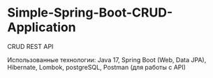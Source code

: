 # Simple-Spring-Boot-CRUD-Application
CRUD REST API

Использованные технологии: Java 17, Spring Boot (Web, Data JPA), Hibernate, Lombok, postgreSQL, Postman (для работы с API)
